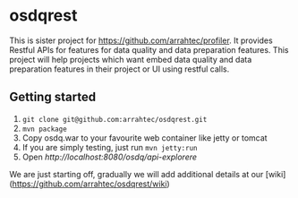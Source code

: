 # osdqrest

  This is sister project for https://github.com/arrahtec/profiler. It provides Restful APIs for features for data quality and data preparation features. This project will help projects which want embed data quality and data preparation features in their project or UI using restful calls.


## Getting started
  1. `git clone git@github.com:arrahtec/osdqrest.git`
  2. `mvn package`
  3. Copy osdq.war to your favourite web container like jetty or tomcat
  4. If you are simply testing, just run `mvn jetty:run` 
  5. Open *http://localhost:8080/osdq/api-explorere*


We are just starting off, gradually we will add additional details at our [wiki] (https://github.com/arrahtec/osdqrest/wiki)
